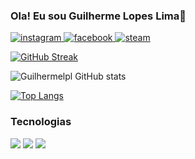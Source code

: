 ### Ola! Eu sou Guilherme Lopes Lima👋

<a href="https://www.instagram.com/guilhermelpl_/"><img src="https://img.shields.io/badge/Instagram-E4405F?style=for-the-badge&logo=instagram&logoColor=white" alt="instagram"> </a>
<a href="https://www.facebook.com/guilherme.lopeslima.33/"><img src="https://img.shields.io/badge/Facebook-1877F2?style=for-the-badge&logo=facebook&logoColor=white" alt="facebook"> </a>
<a href="https://steamcommunity.com/id/Guilopes-Iwnl-/"> <img src="https://img.shields.io/badge/Steam-000000?style=for-the-badge&logo=steam&logoColor=white" alt="steam"> </a>


[![GitHub Streak](https://streak-stats.demolab.com/?user=Guilhermelpl&theme=dark)](https://git.io/streak-stats)

![Guilhermelpl GitHub stats](https://github-readme-stats.vercel.app/api?username=Guilhermelpl&show_icons=true&theme=gruvbox)

[![Top Langs](https://github-readme-stats.vercel.app/api/top-langs/?username=Guilhermelpl&layout=compact)](https://github.com/anuraghazra/github-readme-stats)




### Tecnologias
<div style="display: inline_block"> 
<img src="https://img.shields.io/badge/HTML5-E34F26?style=for-the-badge&logo=html5&logoColor=white">
<img src="https://img.shields.io/badge/CSS3-1572B6?style=for-the-badge&logo=css3&logoColor=whitee">
<img src="https://img.shields.io/badge/JavaScript-F7DF1E?style=for-the-badge&logo=javascript&logoColor=black">
</div>

